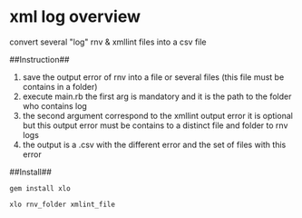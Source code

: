 # xml log overview
convert several "log" rnv & xmllint files into a csv file

##Instruction##
1. save the output error of rnv into a file or several files (this file must be contains in a folder)
2. execute main.rb the first arg is mandatory and it is the path to the folder who contains log
3. the second argument correspond to the xmllint output error it is optional but this output error must be contains to a distinct file and folder to rnv logs
4. the output is a .csv with the different error and the set of files with this error

##Install##

`gem install xlo`

`xlo rnv_folder xmlint_file`

